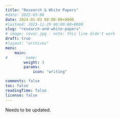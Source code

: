 ```yaml
---
title: "Research & White Papers"
#date: 2022-03-06
date: 2024-01-03 00:00:00+0000
#lastmod: 2023-11-29 00:00:00+0000
slug: "research-and-white-papers"
# image: cover.jpg - note: this line didn't work
draft: true
#layout: "archives"
menu:
    main:
#        name: 
        weight: 3
        params:
            icon: "writing"

comments: false
toc: false
readingTime: false
license: false 
---
```


Needs to be updated.